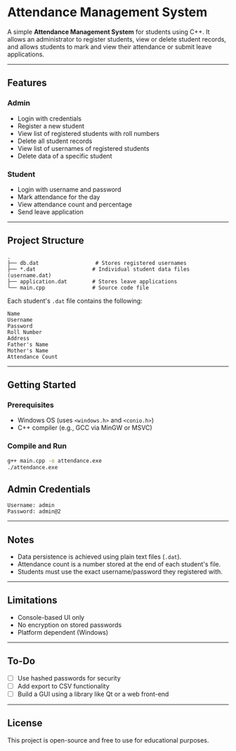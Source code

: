 # Attendance Management System

A simple **Attendance Management System** for students using C++. It allows an administrator to register students, view or delete student records, and allows students to mark and view their attendance or submit leave applications.

---

## Features

### Admin
- Login with credentials
- Register a new student
- View list of registered students with roll numbers
- Delete all student records
- View list of usernames of registered students
- Delete data of a specific student

### Student
- Login with username and password
- Mark attendance for the day
- View attendance count and percentage
- Send leave application

---

## Project Structure

```
.
├── db.dat                  # Stores registered usernames
├── *.dat                  # Individual student data files (username.dat)
├── application.dat        # Stores leave applications
└── main.cpp               # Source code file
```

Each student's `.dat` file contains the following:
```
Name
Username
Password
Roll Number
Address
Father's Name
Mother's Name
Attendance Count
```

---

## Getting Started

### Prerequisites
- Windows OS (uses `<windows.h>` and `<conio.h>`)
- C++ compiler (e.g., GCC via MinGW or MSVC)

### Compile and Run
```bash
g++ main.cpp -o attendance.exe
./attendance.exe
```

## Admin Credentials

```
Username: admin
Password: admin@2
```

---

## Notes

- Data persistence is achieved using plain text files (`.dat`).
- Attendance count is a number stored at the end of each student's file.
- Students must use the exact username/password they registered with.

---

## Limitations

- Console-based UI only
- No encryption on stored passwords
- Platform dependent (Windows)

---

## To-Do

- [ ] Use hashed passwords for security
- [ ] Add export to CSV functionality
- [ ] Build a GUI using a library like Qt or a web front-end

---

## License

This project is open-source and free to use for educational purposes.
